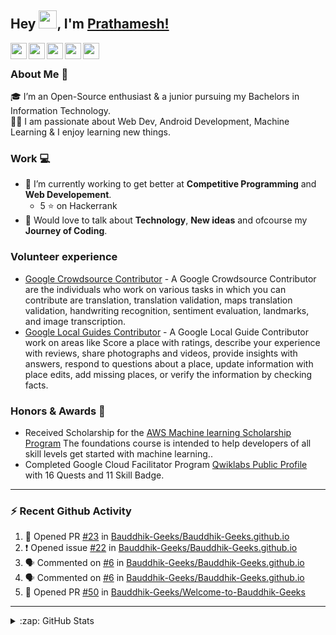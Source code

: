 ## Hey <img src="https://github.com/TheDudeThatCode/TheDudeThatCode/blob/master/Assets/Hi.gif" width="29px">, I'm [Prathamesh!]()

<a href="https://www.linkedin.com/in/prathamesh-borse/">
  <img align="left" width="26px" src="https://cdn.jsdelivr.net/npm/simple-icons@v3/icons/linkedin.svg"  />
</a>
<a href="https://instagram.com/dev_prathamig">
  <img align="left" width="26px" src="https://cdn.jsdelivr.net/npm/simple-icons@v3/icons/instagram.svg"  />
</a>
<a href="https://twitter.com/Dev_prathamtwt">
  <img align="left" width="26px" src="https://cdn.jsdelivr.net/npm/simple-icons@v3/icons/twitter.svg" />
</a>
<a href="mailto:prathameshborse.official@gmail.com">
  <img align="left" width="26px" src="https://cdn.jsdelivr.net/npm/simple-icons@v3/icons/gmail.svg" />
</a>
<a href="https://prathameshborse.medium.com/">
  <img align="left" width="26px" src="https://cdn.jsdelivr.net/npm/simple-icons@v3/icons/medium.svg" />
</a>
<br />

### About Me 🚀
🎓 I’m an Open-Source enthusiast & a junior pursuing my Bachelors in Information Technology. </br>
👨‍💻  I am passionate about Web Dev, Android Development, Machine Learning & I enjoy learning new things. </br>

### Work 💻
- 🌱 I’m currently working to get better at **Competitive Programming** and **Web Developement**.
  - 5 :star: on Hackerrank
- 💬 Would love to talk about **Technology**, **New ideas** and ofcourse my **Journey of Coding**.

### Volunteer experience
- [Google Crowdsource Contributor]() - A Google Crowdsource Contributor are the individuals who work on various tasks in which you can contribute are translation, translation validation, maps translation validation, handwriting recognition, sentiment evaluation, landmarks, and image transcription. 
- [Google Local Guides Contributor](https://www.google.com/maps/contrib/105412558492020731472/reviews/@20.0121819,73.5511349,8z/data=!3m1!4b1!4m3!8m2!3m1!1e1) - A Google Local Guide Contributor work on areas like Score a place with ratings, describe your experience with reviews, share photographs and videos, provide insights with answers, respond to questions about a place, update information with place edits, add missing places, or verify the information by checking facts.

### Honors & Awards 🏅
- Received Scholarship for the [AWS Machine learning Scholarship Program](https://www.udacity.com/course/aws-machine-learning-foundations--ud090) The foundations course is intended to help developers of all skill levels get started with machine learning..
- Completed Google Cloud Facilitator Program [Qwiklabs Public Profile](https://www.qwiklabs.com/public_profiles/e7000573-80c9-41e4-894a-33ece4b5128b) with 16 Quests and 11 Skill Badge.

---

### :zap: Recent Github Activity

<!--START_SECTION:activity-->

1. 💪 Opened PR [#23](https://github.com/Bauddhik-Geeks/Bauddhik-Geeks.github.io/pull/23) in [Bauddhik-Geeks/Bauddhik-Geeks.github.io](https://github.com/Bauddhik-Geeks/Bauddhik-Geeks.github.io)
2. ❗️ Opened issue [#22](https://github.com/Bauddhik-Geeks/Bauddhik-Geeks.github.io/issues/22) in [Bauddhik-Geeks/Bauddhik-Geeks.github.io](https://github.com/Bauddhik-Geeks/Bauddhik-Geeks.github.io)
3. 🗣 Commented on [#6](https://github.com/Bauddhik-Geeks/Bauddhik-Geeks.github.io/issues/6) in [Bauddhik-Geeks/Bauddhik-Geeks.github.io](https://github.com/Bauddhik-Geeks/Bauddhik-Geeks.github.io)
4. 🗣 Commented on [#6](https://github.com/Bauddhik-Geeks/Bauddhik-Geeks.github.io/issues/6) in [Bauddhik-Geeks/Bauddhik-Geeks.github.io](https://github.com/Bauddhik-Geeks/Bauddhik-Geeks.github.io)
5. 💪 Opened PR [#50](https://github.com/Bauddhik-Geeks/Welcome-to-Bauddhik-Geeks/pull/50) in [Bauddhik-Geeks/Welcome-to-Bauddhik-Geeks](https://github.com/Bauddhik-Geeks/Welcome-to-Bauddhik-Geeks)
<!--END_SECTION:activity-->

---

<details>
  <summary>:zap: GitHub Stats</summary>

<p>&nbsp;<img align="center" alt="prathamesh-borse" src="https://github-readme-stats.vercel.app/api?username=prathamesh-borse&show_icons=true&title_color=ffffff&icon_color=03fc8c&text_color=daf7dc&bg_color=191919" />

</details>
